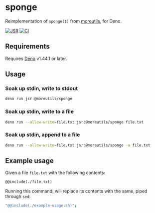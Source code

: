 # sponge

Reimplementation of `sponge(1)` from
[moreutils](https://joeyh.name/code/moreutils/), for Deno.

[![JSR](https://jsr.io/badges/@moreutils/sponge)](https://jsr.io/@moreutils/sponge)
[![CI](https://github.com/hugojosefson/sponge/actions/workflows/deno.yaml/badge.svg)](https://github.com/hugojosefson/sponge/actions/workflows/deno.yaml)

## Requirements

Requires [Deno](https://deno.land/) v1.44.1 or later.

## Usage

### Soak up stdin, write to stdout

```sh
deno run jsr:@moreutils/sponge
```

### Soak up stdin, write to a file

```sh
deno run --allow-write=file.txt jsr:@moreutils/sponge file.txt
```

### Soak up stdin, append to a file

```sh
deno run --allow-write=file.txt jsr:@moreutils/sponge -a file.txt
```

## Example usage

Given a file `file.txt` with the following contents:

```
@@include(./file.txt)
```

Running this command, will replace its contents with the same, piped through
`sed`:

```sh
"@@include(./example-usage.sh)";
```
